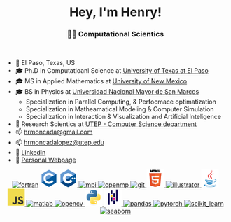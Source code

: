 <h1 align="center">Hey, I'm Henry!</h1>
<h3 align="center">👨‍💻 Computational Scientics</h3>
<br>

- 📍 El Paso, Texas, US
- 🎓 Ph.D in Computatioanl Science at [University of Texas at El Paso](https://www.utep.edu/)
- 🎓 MS in Applied Mathematics at [University of New Mexico](https://www.unm.edu/)
- 🎓 BS in Physics at [Universidad Nacional Mayor de San Marcos](https://unmsm.edu.pe/)
  - Specialization in Parallel Computing, & Perfocmace optimatization
  - Specialization in Matheamatical Modeling  & Computer Simulation
  - Specialization in Interaction & Visualization and Artificial Inteligence
- 💼 Research Scientics at [UTEP - Computer Science department](https://www.utep.edu/cs/)
- 📫 [hrmoncada@gmail.com](mailto:hrmoncada@gmail.com)
- 📫 [hrmoncadalopez@utep.edu](mailto:hrmoncadalopez@utep.edu)
- 👥 [Linkedin](https://www.linkedin.com/in/henry-r-moncada-32412331/)
- 👥 [Personal Webpage](http://utminers.utep.edu/hrmoncadalopez/)

<p align="center"> 
<!--- Fontran -->
<a href="https://www.fortran90.org/" target="_blank" rel="noreferrer"> <img src="https://cesup.ufrgs.br/imagens-1/cursos/fortran-90-95/image_view_fullscreen" alt="fortran" width="40" height="40"/></a>
<!--- C -->
<a href="https://www.cprogramming.com/" target="_blank" rel="noreferrer"> <img src="https://raw.githubusercontent.com/devicons/devicon/master/icons/c/c-original.svg" alt="c" width="40" height="40"/></a> 
<!--- C++ -->
<a href="https://www.w3schools.com/cpp/" target="_blank" rel="noreferrer"> <img src="https://raw.githubusercontent.com/devicons/devicon/master/icons/cplusplus/cplusplus-original.svg" alt="cplusplus" width="40" height="40"/> </a>
<!--- MPI -->
<a href="https://www.open-mpi.org/" target="_blank" rel="noreferrer"> <img src="https://miro.medium.com/v2/resize:fit:300/1*lkzY0KzcU-ra9bqSHa7Kcw.png" alt="mpi" width="40" height="40"/> </a>
<!--- OPENMP -->
<a href="https://www.openmp.org/" target="_blank" rel="noreferrer"> <img src="https://devblogs.microsoft.com/cppblog/wp-content/uploads/sites/9/2022/11/OpenMP_logo.png" alt="openmp" width="40" height="40"/> </a>
<!--- GITHUB -->
<a href="https://git-scm.com/" target="_blank" rel="noreferrer"> <img src="https://www.vectorlogo.zone/logos/git-scm/git-scm-icon.svg" alt="git" width="40" height="40"/> </a> 
<!--- HTML -->
<a href="https://www.w3.org/html/" target="_blank" rel="noreferrer"> <img src="https://raw.githubusercontent.com/devicons/devicon/master/icons/html5/html5-original-wordmark.svg" alt="html5" width="40" height="40"/> </a> 
<!--- Adobe -->
<a href="https://www.adobe.com/in/products/illustrator.html" target="_blank" rel="noreferrer"> <img src="https://www.vectorlogo.zone/logos/adobe_illustrator/adobe_illustrator-icon.svg" alt="illustrator" width="40" height="40"/> </a> 
<!--- Java -->
<a href="https://www.java.com" target="_blank" rel="noreferrer"> <img src="https://raw.githubusercontent.com/devicons/devicon/master/icons/java/java-original.svg" alt="java" width="40" height="40"/> </a> 
<a href="https://developer.mozilla.org/en-US/docs/Web/JavaScript" target="_blank" rel="noreferrer"> <img src="https://raw.githubusercontent.com/devicons/devicon/master/icons/javascript/javascript-original.svg" alt="javascript" width="40" height="40"/> </a> 
<!--- MATLAB -->
<a href="https://www.mathworks.com/" target="_blank" rel="noreferrer"> <img src="https://upload.wikimedia.org/wikipedia/commons/2/21/Matlab_Logo.png" alt="matlab" width="40" height="40"/> </a> 
<!--  OpenCV AI Competition -->
<a href="https://opencv.org/" target="_blank" rel="noreferrer"> <img src="https://www.vectorlogo.zone/logos/opencv/opencv-icon.svg" alt="opencv" width="40" height="40"/> </a> 
<!--- Python --> 
<a href="https://www.python.org" target="_blank" rel="noreferrer"> <img src="https://raw.githubusercontent.com/devicons/devicon/master/icons/python/python-original.svg" alt="python" width="40" height="40"/> </a>
<!--- Python Pandas -->
<a href="https://pandas.pydata.org/" target="_blank" rel="noreferrer"> <img src="https://raw.githubusercontent.com/devicons/devicon/2ae2a900d2f041da66e950e4d48052658d850630/icons/pandas/pandas-original.svg" alt="pandas" width="40" height="40"/> </a>
<!--- Python Anaconda -->
<a href="https://www.anaconda.com/" target="_blank" rel="noreferrer"> <img src="https://raw.githubusercontent.com/kalefranz/conda-packages/master/anaconda-latest/anaconda.ico" alt="pandas" width="40" height="40"/> </a>
<!--- Python Torch -->
<a href="https://pytorch.org/" target="_blank" rel="noreferrer"> <img src="https://www.vectorlogo.zone/logos/pytorch/pytorch-icon.svg" alt="pytorch" width="40" height="40"/> 
<!--- Python Scikit -->
</a> <a href="https://scikit-learn.org/" target="_blank" rel="noreferrer"> <img src="https://upload.wikimedia.org/wikipedia/commons/0/05/Scikit_learn_logo_small.svg" alt="scikit_learn" width="40" height="40"/> </a> 
<!--- Python Data -->
<a href="https://seaborn.pydata.org/" target="_blank" rel="noreferrer"> <img src="https://seaborn.pydata.org/_images/logo-mark-lightbg.svg" alt="seaborn" width="40" height="40"/> </a>

</p>
